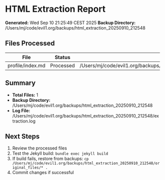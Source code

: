 # HTML Extraction Report
**Generated:** Wed Sep 10 21:25:49 CEST 2025
**Backup Directory:** /Users/mj/code/evil1.org/backups/html_extraction_20250910_212548

## Files Processed

| File | Status | Backup Location | Sample |
|------|--------|----------------|--------|
| profile/index.md | Processed | /Users/mj/code/evil1.org/backups/html_extraction_20250910_212548/original_files/profile/index.md | /Users/mj/code/evil1.org/backups/html_extraction_20250910_212548/samples/index_sample.html |

## Summary
- **Total Files:** 1
- **Backup Directory:** /Users/mj/code/evil1.org/backups/html_extraction_20250910_212548
- **Log File:** /Users/mj/code/evil1.org/backups/html_extraction_20250910_212548/extraction.log

## Next Steps
1. Review the processed files
2. Test the Jekyll build: `bundle exec jekyll build`
3. If build fails, restore from backups:
   `cp /Users/mj/code/evil1.org/backups/html_extraction_20250910_212548/original_files/* .`
4. Commit changes if successful
